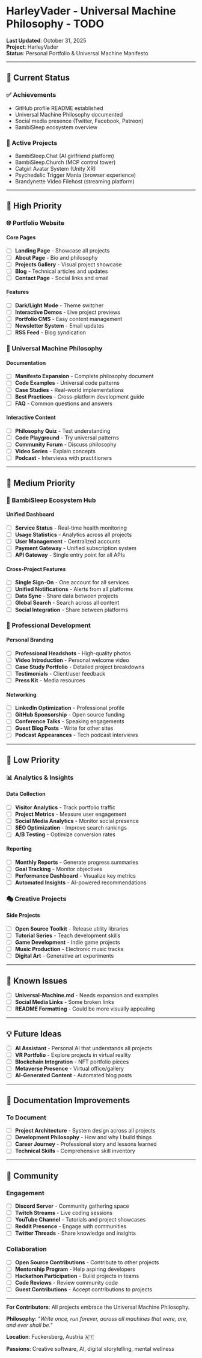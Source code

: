 # HarleyVader - Universal Machine Philosophy - TODO

**Last Updated**: October 31, 2025  
**Project**: HarleyVader  
**Status**: Personal Portfolio & Universal Machine Manifesto

---

## 🎯 Current Status

### ✅ Achievements

- GitHub profile README established
- Universal Machine Philosophy documented
- Social media presence (Twitter, Facebook, Patreon)
- BambiSleep ecosystem overview

### 🌸 Active Projects

- BambiSleep.Chat (AI girlfriend platform)
- BambiSleep.Church (MCP control tower)
- Catgirl Avatar System (Unity XR)
- Psychedelic Trigger Mania (browser experience)
- Brandynette Video Filehost (streaming platform)

---

## 🚀 High Priority

### 🌐 Portfolio Website

#### Core Pages

- [ ] **Landing Page** - Showcase all projects
- [ ] **About Page** - Bio and philosophy
- [ ] **Projects Gallery** - Visual project showcase
- [ ] **Blog** - Technical articles and updates
- [ ] **Contact Page** - Social links and email

#### Features

- [ ] **Dark/Light Mode** - Theme switcher
- [ ] **Interactive Demos** - Live project previews
- [ ] **Portfolio CMS** - Easy content management
- [ ] **Newsletter System** - Email updates
- [ ] **RSS Feed** - Blog syndication

### 🤖 Universal Machine Philosophy

#### Documentation

- [ ] **Manifesto Expansion** - Complete philosophy document
- [ ] **Code Examples** - Universal code patterns
- [ ] **Case Studies** - Real-world implementations
- [ ] **Best Practices** - Cross-platform development guide
- [ ] **FAQ** - Common questions and answers

#### Interactive Content

- [ ] **Philosophy Quiz** - Test understanding
- [ ] **Code Playground** - Try universal patterns
- [ ] **Community Forum** - Discuss philosophy
- [ ] **Video Series** - Explain concepts
- [ ] **Podcast** - Interviews with practitioners

---

## 🎨 Medium Priority

### 🌸 BambiSleep Ecosystem Hub

#### Unified Dashboard

- [ ] **Service Status** - Real-time health monitoring
- [ ] **Usage Statistics** - Analytics across all projects
- [ ] **User Management** - Centralized accounts
- [ ] **Payment Gateway** - Unified subscription system
- [ ] **API Gateway** - Single entry point for all APIs

#### Cross-Project Features

- [ ] **Single Sign-On** - One account for all services
- [ ] **Unified Notifications** - Alerts from all platforms
- [ ] **Data Sync** - Share data between projects
- [ ] **Global Search** - Search across all content
- [ ] **Social Integration** - Share between platforms

### 💼 Professional Development

#### Personal Branding

- [ ] **Professional Headshots** - High-quality photos
- [ ] **Video Introduction** - Personal welcome video
- [ ] **Case Study Portfolio** - Detailed project breakdowns
- [ ] **Testimonials** - Client/user feedback
- [ ] **Press Kit** - Media resources

#### Networking

- [ ] **LinkedIn Optimization** - Professional profile
- [ ] **GitHub Sponsorship** - Open source funding
- [ ] **Conference Talks** - Speaking engagements
- [ ] **Guest Blog Posts** - Write for other sites
- [ ] **Podcast Appearances** - Tech podcast interviews

---

## 🔧 Low Priority

### 📊 Analytics & Insights

#### Data Collection

- [ ] **Visitor Analytics** - Track portfolio traffic
- [ ] **Project Metrics** - Measure user engagement
- [ ] **Social Media Analytics** - Monitor social presence
- [ ] **SEO Optimization** - Improve search rankings
- [ ] **A/B Testing** - Optimize conversion rates

#### Reporting

- [ ] **Monthly Reports** - Generate progress summaries
- [ ] **Goal Tracking** - Monitor objectives
- [ ] **Performance Dashboard** - Visualize key metrics
- [ ] **Automated Insights** - AI-powered recommendations

### 🎭 Creative Projects

#### Side Projects

- [ ] **Open Source Toolkit** - Release utility libraries
- [ ] **Tutorial Series** - Teach development skills
- [ ] **Game Development** - Indie game projects
- [ ] **Music Production** - Electronic music tracks
- [ ] **Digital Art** - Generative art experiments

---

## 🐛 Known Issues

- [ ] **Universal-Machine.md** - Needs expansion and examples
- [ ] **Social Media Links** - Some broken links
- [ ] **README Formatting** - Could be more visually appealing

---

## 💡 Future Ideas

- [ ] **AI Assistant** - Personal AI that understands all projects
- [ ] **VR Portfolio** - Explore projects in virtual reality
- [ ] **Blockchain Integration** - NFT portfolio pieces
- [ ] **Metaverse Presence** - Virtual office/gallery
- [ ] **AI-Generated Content** - Automated blog posts

---

## 📖 Documentation Improvements

### To Document

- [ ] **Project Architecture** - System design across all projects
- [ ] **Development Philosophy** - How and why I build things
- [ ] **Career Journey** - Professional story and lessons learned
- [ ] **Technical Skills** - Comprehensive skill inventory

---

## 🤝 Community

### Engagement

- [ ] **Discord Server** - Community gathering space
- [ ] **Twitch Streams** - Live coding sessions
- [ ] **YouTube Channel** - Tutorials and project showcases
- [ ] **Reddit Presence** - Engage with communities
- [ ] **Twitter Threads** - Share knowledge and insights

### Collaboration

- [ ] **Open Source Contributions** - Contribute to other projects
- [ ] **Mentorship Program** - Help aspiring developers
- [ ] **Hackathon Participation** - Build projects in teams
- [ ] **Code Reviews** - Review community code
- [ ] **Guest Contributions** - Accept contributions to projects

---

**For Contributors**: All projects embrace the Universal Machine Philosophy.

**Philosophy**: _"Write once, run forever, across all machines that were, are, and ever shall be."_

**Location**: Fuckersberg, Austria 🇦🇹

**Passions**: Creative software, AI, digital storytelling, mental wellness
